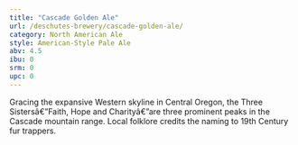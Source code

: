 ```yaml
---
title: "Cascade Golden Ale"
url: /deschutes-brewery/cascade-golden-ale/
category: North American Ale
style: American-Style Pale Ale
abv: 4.5
ibu: 0
srm: 0
upc: 0
---
```

Gracing the expansive Western skyline in Central Oregon, the Three Sistersâ€”Faith, Hope and Charityâ€”are three prominent peaks in the Cascade mountain range.  Local folklore credits the naming to 19th Century fur trappers.
